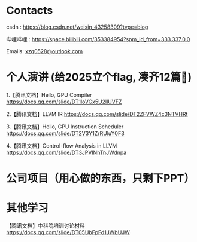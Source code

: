 # Contacts
csdn : https://blog.csdn.net/weixin_43258309?type=blog

哔哩哔哩 : https://space.bilibili.com/353384954?spm_id_from=333.337.0.0

Emails: xzq0528@outlook.com


# 个人演讲 (给2025立个flag, 凑齐12篇🙂) 

1.【腾讯文档】Hello, GPU Compiler https://docs.qq.com/slide/DT1loVGx5U2llUVFZ

2.【腾讯文档】LLVM IR https://docs.qq.com/slide/DT2ZFVWZ4c3NTVHRt

3.【腾讯文档】Hello, GPU Instruction Scheduler https://docs.qq.com/slide/DT2V3Y1ZrRUluY0F3

4.【腾讯文档】Control-flow Analysis in LLVM https://docs.qq.com/slide/DT3JPVlNhTnJWdnpa


# 公司项目（用心做的东西，只剩下PPT）



# 其他学习

【腾讯文档】中科院培训讨论材料 https://docs.qq.com/slide/DT05UbFpFd1JWbUJW
